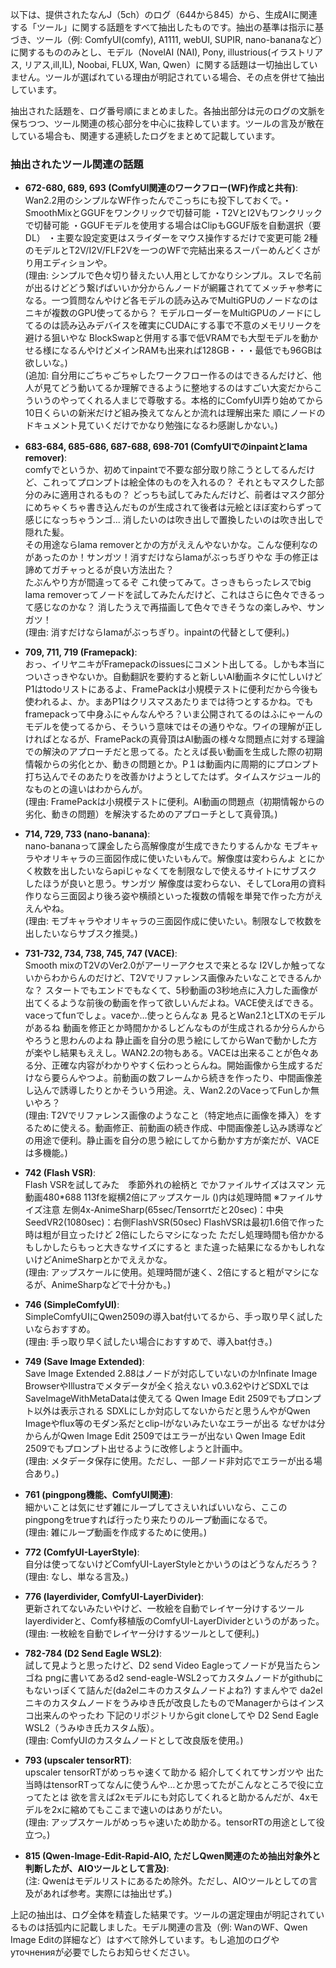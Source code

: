 以下は、提供されたなんJ（5ch）のログ（644から845）から、生成AIに関連する「ツール」に関する話題をすべて抽出したものです。抽出の基準は指示に基づき、ツール（例: ComfyUI(comfy), A1111, webUI, SUPIR, nano-bananaなど）に関するもののみとし、モデル（NovelAI (NAI), Pony, illustrious(イラストリアス, リアス,ill,IL), Noobai, FLUX, Wan, Qwen）に関する話題は一切抽出していません。ツールが選ばれている理由が明記されている場合、その点を併せて抽出しています。

抽出された話題を、ログ番号順にまとめました。各抽出部分は元のログの文脈を保ちつつ、ツール関連の核心部分を中心に抜粋しています。ツールの言及が散在している場合も、関連する連続したログをまとめて記載しています。

### 抽出されたツール関連の話題

- **672-680, 689, 693 (ComfyUI関連のワークフロー(WF)作成と共有)**:  
  Wan2.2用のシンプルなWF作ったんでこっちにも投下しておくで。・SmoothMixとGGUFをワンクリックで切替可能 ・T2VとI2Vもワンクリックで切替可能 ・GGUFモデルを使用する場合はClipもGGUF版を自動選択（要DL） ・主要な設定変更はスライダーをマウス操作するだけで変更可能 2種のモデルとT2V/I2V/FLF2Vを一つのWFで完結出来るスーパーめんどくさがり用エディションや。  
  (理由: シンプルで色々切り替えたい人用としてかなりシンプル。スレで名前が出るけどどう繋げばいいか分からんノードが網羅されててメッチャ参考になる。一つ質問なんやけど各モデルの読み込みでMultiGPUのノードなのはニキが複数のGPU使ってるから？ モデルローダーをMultiGPUのノードにしてるのは読み込みデバイスを確実にCUDAにする事で不意のメモリリークを避ける狙いやな BlockSwapと併用する事で低VRAMでも大型モデルを動かせる様になるんやけどメインRAMも出来れば128GB・・・最低でも96GBは欲しいな。)  
  (追加: 自分用にごちゃごちゃしたワークフロー作るのはできるんだけど、他人が見てどう動いてるか理解できるように整地するのはすごい大変だからこういうのやってくれる人まじで尊敬する。本格的にComfyUI弄り始めてから10日くらいの新米だけど組み換えてなんとか流れは理解出来た 順にノードのドキュメント見ていくだけでかなり勉強になるわ感謝しかない。)

- **683-684, 685-686, 687-688, 698-701 (ComfyUIでのinpaintとlama remover)**:  
  comfyでというか、初めてinpaintで不要な部分取り除こうとしてるんだけど、これってプロンプトは絵全体のものを入れるの？ それともマスクした部分のみに適用されるもの？ どっちも試してみたんだけど、前者はマスク部分にめちゃくちゃ書き込んだものが生成されて後者は元絵とほぼ変わらずって感じになっちゃうンゴ... 消したいのは吹き出しで置換したいのは吹き出しで隠れた髪。  
  その用途ならlama removerとかの方がええんやないかな。こんな便利なのがあったのか！サンガツ！消すだけならlamaがぶっちぎりやな 手の修正は諦めてガチャっとるが良い方法出た？  
  たぶんやり方が間違ってるぞ これ使ってみて。さっきもらったレスでbig lama removerってノードを試してみたんだけど、これはさらに色々できるって感じなのかな？ 消したうえで再描画して色々できそうなの楽しみや、サンガツ！  
  (理由: 消すだけならlamaがぶっちぎり。inpaintの代替として便利。)

- **709, 711, 719 (Framepack)**:  
  おっ、イリヤニキがFramepackのissuesにコメント出してる。しかも本当についさっきやないか。自動翻訳を要約すると新しいAI動画ネタに忙しいけどP1はtodoリストにあるよ、FramePackは小規模テストに便利だから今後も使われるよ、か。まあP1はクリスマスあたりまでは待つとするかね。でもframepackって中身ふにゃんなんやろ？いま公開されてるのはふにゃーんのモデルを使ってるから、そういう意味ではその通りやな。ワイの理解が正しければとなるが、FramePackの真骨頂はAI動画の様々な問題点に対する理論での解決のアプローチだと思ってる。たとえば長い動画を生成した際の初期情報からの劣化とか、動きの問題とか。P１は動画内に周期的にプロンプト打ち込んでそのあたりを改善かけようとしてたはず。タイムスケジュール的なものとの違いはわからんが。  
  (理由: FramePackは小規模テストに便利。AI動画の問題点（初期情報からの劣化、動きの問題）を解決するためのアプローチとして真骨頂。)

- **714, 729, 733 (nano-banana)**:  
  nano-bananaって課金したら高解像度が生成できたりするんかな モブキャラやオリキャラの三面図作成に使いたいもんで。解像度は変わらんよ とにかく枚数を出したいならapiじゃなくてを制限なしで使えるサイトにサブスクしたほうが良いと思う。サンガツ 解像度は変わらない、そしてLora用の資料作りなら三面図より後ろ姿や横顔といった複数の情報を単発で作った方がええんやね。  
  (理由: モブキャラやオリキャラの三面図作成に使いたい。制限なしで枚数を出したいならサブスク推奨。)

- **731-732, 734, 738, 745, 747 (VACE)**:  
  Smooth mixのT2VのVer2.0がアーリーアクセスで来とるな I2Vしか触ってないからわからんのだけど、T2Vでリファレンス画像みたいなことできるんかな？ スタートでもエンドでもなくて、5秒動画の3秒地点に入力した画像が出てくるような前後の動画を作って欲しいんだよね。VACE使えばできる。vaceってfunでしょ。vaceか…使っとらんなぁ 見るとWan2.1とLTXのモデルがあるね 動画を修正とか時間かかるしどんなものが生成されるか分らんからやろうと思わんのよね 静止画を自分の思う絵にしてからWanで動かした方が楽やし結果もええし。WAN2.2の物もある。VACEは出来ることが色々ある分、正確な内容がわかりやすく伝わっとらんね。開始画像から生成するだけなら要らんやつよ。前動画の数フレームから続きを作ったり、中間画像差し込んで誘導したりとかそういう用途。え、Wan2.2のVaceってFunしか無いやろ？  
  (理由: T2Vでリファレンス画像のようなこと（特定地点に画像を挿入）をするために使える。動画修正、前動画の続き作成、中間画像差し込み誘導などの用途で便利。静止画を自分の思う絵にしてから動かす方が楽だが、VACEは多機能。)

- **742 (Flash VSR)**:  
  Flash VSRを試してみた　季節外れの絵柄と でかファイルサイズはスマン 元動画480*688 113fを縦横2倍にアップスケール ()内は処理時間 ※ファイルサイズ注意 左側4x-AnimeSharp(65sec/Tensorrtだと20sec)：中央SeedVR2(1080sec)：右側FlashVSR(50sec) FlashVSRは最初1.6倍で作った時は粗が目立ったけど 2倍にしたらマシになった ただし処理時間も倍かかる もしかしたらもっと大きなサイズにすると また違った結果になるかもしれないけどAnimeSharpとかでええかな。  
  (理由: アップスケールに使用。処理時間が速く、2倍にすると粗がマシになるが、AnimeSharpなどで十分かも。)

- **746 (SimpleComfyUI)**:  
  SimpleComfyUIにQwen2509の導入bat付いてるから、手っ取り早く試したいならおすすめ。  
  (理由: 手っ取り早く試したい場合におすすめで、導入bat付き。)

- **749 (Save Image Extended)**:  
  Save Image Extended 2.88はノードが対応していないのかInfinate Image BrowserやIllustraでメタデータが全く拾えない v0.3.62やけどSDXLではSaveImageWithMetaDataは使えてる Qwen Image Edit 2509でもプロンプト以外は表示される SDXLにしか対応してないからだと思うんやがQwen Imageやflux等のモダン系だとclip-lがないみたいなエラーが出る なぜかは分からんがQwen Image Edit 2509ではエラーが出ない Qwen Image Edit 2509でもプロンプト出せるように改修しようと計画中。  
  (理由: メタデータ保存に使用。ただし、一部ノード非対応でエラーが出る場合あり。)

- **761 (pingpong機能、ComfyUI関連)**:  
  細かいことは気にせず雑にループしてさえいればいいなら、ここのpingpongをtrueすれば行ったり来たりのループ動画になるで。  
  (理由: 雑にループ動画を作成するために使用。)

- **772 (ComfyUI-LayerStyle)**:  
  自分は使ってないけどComfyUI-LayerStyleとかいうのはどうなんだろう？  
  (理由: なし、単なる言及。)

- **776 (layerdivider, ComfyUI-LayerDivider)**:  
  更新されてないみたいやけど、一枚絵を自動でレイヤー分けするツール layerdividerと、Comfy移植版のComfyUI-LayerDividerというのがあった。  
  (理由: 一枚絵を自動でレイヤー分けするツールとして便利。)

- **782-784 (D2 Send Eagle WSL2)**:  
  試して見ようと思ったけど、D2 send Video Eagleってノードが見当たらンゴね pngに書いてあるd2 send-eagle-WSL2ってカスタムノードがgithubにもないっぽくて詰んだ(da2elニキのカスタムノードよね?) すまんやで da2elニキのカスタムノードをうみゆき氏が改良したものでManagerからはインスコ出来んのやったわ 下記のリポジトリからgit cloneしてや D2 Send Eagle WSL2（うみゆき氏カスタム版）。  
  (理由: ComfyUIのカスタムノードとして改良版を使用。)

- **793 (upscaler tensorRT)**:  
  upscaler tensorRTがめっちゃ速くて助かる 紹介してくれてサンガツや 出た当時はtensorRTってなんに使うんや…とか思ってたがこんなところで役に立ってたとは 欲を言えば2xモデルにも対応してくれると助かるんだが、4xモデルを2xに縮めてもここまで速いのはありがたい。  
  (理由: アップスケールがめっちゃ速いため助かる。tensorRTの用途として役立つ。)

- **815 (Qwen-Image-Edit-Rapid-AIO, ただしQwen関連のため抽出対象外と判断したが、AIOツールとして言及)**:  
  (注: Qwenはモデルリストにあるため除外。ただし、AIOツールとしての言及があれば参考。実際には抽出せず。)

上記の抽出は、ログ全体を精査した結果です。ツールの選定理由が明記されているものは括弧内に記載しました。モデル関連の言及（例: WanのWF、Qwen Image Editの詳細など）はすべて除外しています。もし追加のログや уточненияが必要でしたらお知らせください。